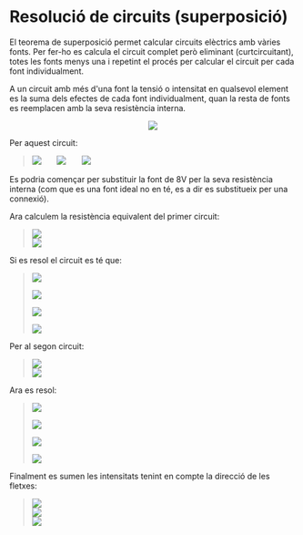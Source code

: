 Resolució de circuits (superposició)
====================================

El teorema de superposició permet calcular circuits elèctrics amb vàries fonts. Per fer-ho es calcula el circuit complet però eliminant (curtcircuitant), totes les fonts menys una i repetint el procés per calcular el circuit per cada font individualment.

A un circuit amb més d'una font la tensió o intensitat en qualsevol element es la suma dels efectes de cada font individualment, quan la resta de fonts es reemplacen amb la seva resistència interna.

<p align="center"><img src="img/superposicio2.png"></p>

Per aquest circuit:

<blockquote>
<img src="https://latex.codecogs.com/svg.latex?I_1=I_{1a}+I_{1b}">
&nbsp;&nbsp;&nbsp;&nbsp;&nbsp;

<img src="https://latex.codecogs.com/svg.latex?I_2=I_{2a}+I_{2b}">
&nbsp;&nbsp;&nbsp;&nbsp;&nbsp;

<img src="https://latex.codecogs.com/svg.latex?I_3=I_{3a}+I_{3b}">

</blockquote>

Es podria començar per substituir la font de 8V per la seva resistència interna (com que es una font ideal no en té, es a dir es substitueix per una connexió).

Ara calculem la resistència equivalent del primer circuit:

<blockquote>
<img src="https://latex.codecogs.com/svg.latex?R_{1,2}=\frac{R_1\cdot%20R_2}{R_1+R_2}=\frac{5\cdot%2010}{5+10}=\frac{50}{15}=3,33\Omega"></br>
<img src="https://latex.codecogs.com/svg.latex?R_{1,2,3}=R_{1,2}+R_3=3,33+4=7,33\Omega">
</blockquote>

Si es resol el circuit es té que:

<blockquote>
<img src="https://latex.codecogs.com/svg.latex?I_{3a}=\frac{12}{7,33}=1,64\text{A}"></br>

<img src="https://latex.codecogs.com/svg.latex?V_{AB}=I_{3a}\cdot%20R_{1,2}=1,64\cdot3,33=5,45\text{V}"></br>

<img src="https://latex.codecogs.com/svg.latex?I_{1a}=\frac{5,45}{5}=1,09\text{A}"></br>

<img src="https://latex.codecogs.com/svg.latex?I_{2a}=\frac{5,45}{10}=0,55\text{A}">
</blockquote>

Per al segon circuit:

<blockquote>
<img src="https://latex.codecogs.com/svg.latex?R_{2,3}=\frac{R_2\cdot%20R_3}{R_2+R_3}=\frac{10\cdot%204}{10+4}=\frac{40}{14}=2,86\Omega"></br>
<img src="https://latex.codecogs.com/svg.latex?R_{1,2,3}=R_{2,3}+R_1=2,86+5=7,86\Omega">
</blockquote>

Ara es resol:

<blockquote>
<img src="https://latex.codecogs.com/svg.latex?I_{1b}=\frac{8}{7,86}=1,02\text{A}"></br>

<img src="https://latex.codecogs.com/svg.latex?V_{AB}=I_{1b}\cdot%20R_{2,3}=1,02\cdot2,86=2,92\text{V}"></br>

<img src="https://latex.codecogs.com/svg.latex?I_{2b}=\frac{2,92}{10}=0,29\text{A}"></br>

<img src="https://latex.codecogs.com/svg.latex?I_{3b}=\frac{2,92}{4}=0,73\text{A}">
</blockquote>

Finalment es sumen les intensitats tenint en compte la direcció de les fletxes:

<blockquote>
<img src="https://latex.codecogs.com/svg.latex?I_1=I_{1a}+I_{1b}=1,09-1,02=0,07\text{A}">
</br>

<img src="https://latex.codecogs.com/svg.latex?I_2=I_{2a}+I_{2b}=0,55+0,29=0,84\text{A}">
</br>

<img src="https://latex.codecogs.com/svg.latex?I_3=I_{3a}+I_{3b}=1,64-0,73=0,91\text{A}">

</blockquote>